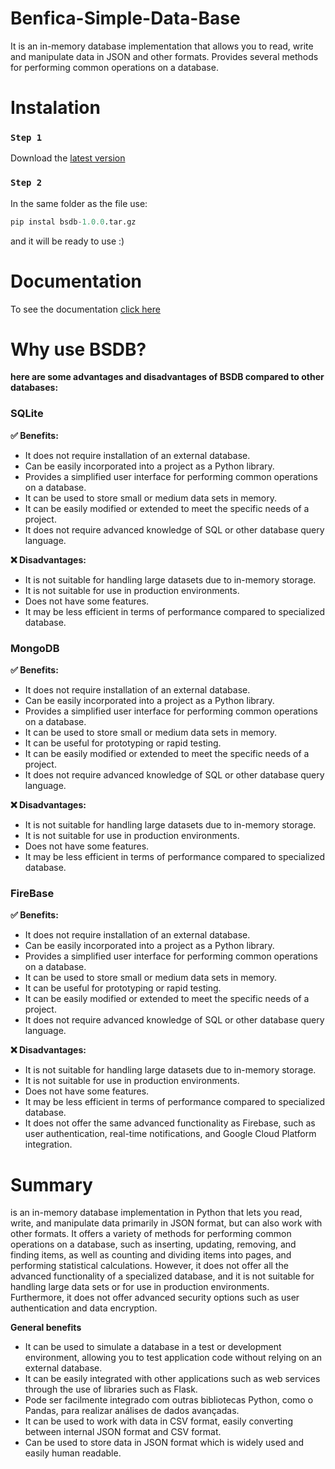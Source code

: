 # Benfica-Simple-Data-Base
It is an in-memory database implementation that allows you to read, write and manipulate data in JSON and other formats. Provides several methods for performing common operations on a database.

# Instalation

### `Step 1`
Download the [latest version](https://github.com/Benfica7/Benfica-Simple-Data-Base/releases/)

### `Step 2`
In the same folder as the file use:

```python
pip instal bsdb-1.0.0.tar.gz 
```
and it will be ready to use :)

# Documentation

To see the documentation [click here](https://github.com/Benfica7/Benfica-Simple-Data-Base/wiki)

# Why use BSDB?

**here are some advantages and disadvantages of BSDB compared to other databases:**

### SQLite

**✅ Benefits:**

- It does not require installation of an external database.
- Can be easily incorporated into a project as a Python library.
- Provides a simplified user interface for performing common operations on a database.
- It can be used to store small or medium data sets in memory.
- It can be easily modified or extended to meet the specific needs of a project.
- It does not require advanced knowledge of SQL or other database query language.

**❌ Disadvantages:**

- It is not suitable for handling large datasets due to in-memory storage.
- It is not suitable for use in production environments.
- Does not have some features.
- It may be less efficient in terms of performance compared to specialized database.

### MongoDB

**✅ Benefits:**

- It does not require installation of an external database.
- Can be easily incorporated into a project as a Python library.
- Provides a simplified user interface for performing common operations on a database.
- It can be used to store small or medium data sets in memory.
- It can be useful for prototyping or rapid testing.
- It can be easily modified or extended to meet the specific needs of a project.
- It does not require advanced knowledge of SQL or other database query language.

**❌ Disadvantages:**

- It is not suitable for handling large datasets due to in-memory storage.
- It is not suitable for use in production environments.
- Does not have some features.
- It may be less efficient in terms of performance compared to specialized database.

### FireBase

**✅ Benefits:**

- It does not require installation of an external database.
- Can be easily incorporated into a project as a Python library.
- Provides a simplified user interface for performing common operations on a database.
- It can be used to store small or medium data sets in memory.
- It can be useful for prototyping or rapid testing.
- It can be easily modified or extended to meet the specific needs of a project.
- It does not require advanced knowledge of SQL or other database query language.

**❌ Disadvantages:**

- It is not suitable for handling large datasets due to in-memory storage.
- It is not suitable for use in production environments.
- Does not have some features.
- It may be less efficient in terms of performance compared to specialized database.
- It does not offer the same advanced functionality as Firebase, such as user authentication, real-time notifications, and Google Cloud Platform integration.

# Summary

is an in-memory database implementation in Python that lets you read, write, and manipulate data primarily in JSON format, but can also work with other formats. It offers a variety of methods for performing common operations on a database, such as inserting, updating, removing, and finding items, as well as counting and dividing items into pages, and performing statistical calculations. However, it does not offer all the advanced functionality of a specialized database, and it is not suitable for handling large data sets or for use in production environments. Furthermore, it does not offer advanced security options such as user authentication and data encryption.

**General benefits**

- It can be used to simulate a database in a test or development environment, allowing you to test application code without relying on an external database.
- It can be easily integrated with other applications such as web services through the use of libraries such as Flask.
- Pode ser facilmente integrado com outras bibliotecas Python, como o Pandas, para realizar análises de dados avançadas.
- It can be used to work with data in CSV format, easily converting between internal JSON format and CSV format.
- Can be used to store data in JSON format which is widely used and easily human readable.
